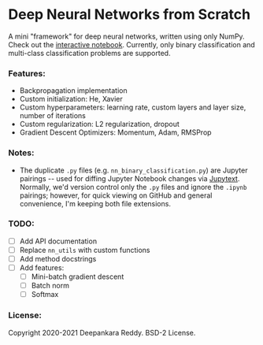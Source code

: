 # Deep Neural Networks from Scratch

A mini "framework" for deep neural networks, written using only NumPy.
Check out the [interactive notebook](https://github.com/Deesus/neural-network-from-scratch/blob/master/nn_classification.ipynb). Currently, only binary classification and multi-class classification problems are supported.

### Features:
- Backpropagation implementation
- Custom initialization: He, Xavier
- Custom hyperparameters: learning rate, custom layers and layer size, number of iterations
- Custom regularization: L2 regularization, dropout
- Gradient Descent Optimizers: Momentum, Adam, RMSProp

### Notes:
- The duplicate `.py` files (e.g. `nn_binary_classification.py`) are Jupyter pairings -- used for diffing Jupyter Notebook changes via [Jupytext](https://github.com/mwouts/jupytext). Normally, we'd version control only the `.py` files and ignore the `.ipynb` pairings; however, for quick viewing on GitHub and general convenience, I'm keeping both file extensions.

### TODO:
- [ ] Add API documentation
- [ ] Replace `nn_utils` with custom functions
- [ ] Add method docstrings
- [ ] Add features:
    - [ ] Mini-batch gradient descent
    - [ ] Batch norm
    - [ ] Softmax

### License:
Copyright 2020-2021 Deepankara Reddy. BSD-2 License.
